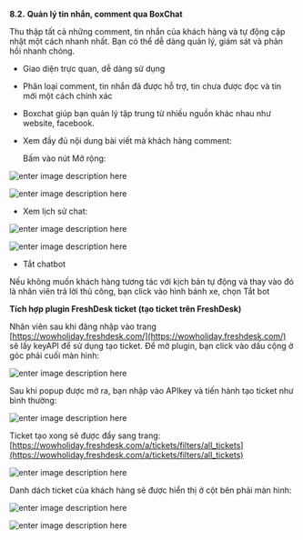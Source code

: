  **8.2.** **Quản lý tin nhắn, comment qua BoxChat**

Thu thập tất cả những comment, tin nhắn của khách hàng và tự động cập nhật một cách nhanh nhất. Bạn có thể dễ dàng quản lý, giám sát và phản hồi nhanh chóng.

-   Giao diện trực quan, dễ dàng sử dụng
-   Phân loại comment, tin nhắn đã được hỗ trợ, tin chưa được đọc và tin mới một cách chính xác
-   Boxchat giúp bạn quản lý tập trung từ nhiều nguồn khác nhau như website, facebook.
-   Xem đầy đủ nội dung bài viết mà khách hàng comment:

    Bấm vào nút Mở rộng:

![enter image description here](https://static8.muarecdn.com/original/muare/images/2020/01/17/5450964_136.png)

![enter image description here](https://static8.muarecdn.com/original/muare/images/2020/01/17/5450965_137.png)

-   Xem lịch sử chat:

![enter image description here](https://static8.muarecdn.com/original/muare/images/2020/01/17/5450966_138.png)

![enter image description here](https://static8.muarecdn.com/original/muare/images/2019/11/19/5384421_109.png)

-   Tắt chatbot

Nếu không muốn khách hàng tương tác với kịch bản tự động và thay vào đó là nhân viên trả lời thủ công, bạn click vào hình bánh xe, chọn Tắt bot

**Tích hợp plugin FreshDesk ticket (tạo ticket trên FreshDesk)**

Nhân viên sau khi đăng nhập vào trang [https://wowholiday.freshdesk.com/](https://wowholiday.freshdesk.com/) sẽ lấy keyAPI để sử dụng tạo ticket.
Để mở plugin, bạn click vào dấu cộng ở góc phải cuối màn hình:

![enter image description here](https://static8.muarecdn.com/original/muare/images/2020/01/18/5451138_141.png)

Sau khi popup được mở ra, bạn nhập vào APIkey và tiến hành tạo ticket như bình thường:

![enter image description here](https://static8.muarecdn.com/original/muare/images/2020/01/18/5451147_142.png)

Ticket tạo xong sẽ được đẩy sang trang: [https://wowholiday.freshdesk.com/a/tickets/filters/all_tickets](https://wowholiday.freshdesk.com/a/tickets/filters/all_tickets)

![enter image description here](https://static8.muarecdn.com/original/muare/images/2020/01/18/5451148_143.png)

Danh dách ticket của khách hàng sẽ được hiển thị ở cột bên phải màn hình:

![enter image description here](https://static8.muarecdn.com/original/muare/images/2020/01/18/5451149_144.png)

![enter image description here](https://static8.muarecdn.com/original/muare/images/2020/01/17/5450968_139.png)
